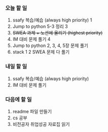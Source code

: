 ### 오늘 할 일
1. ssafy 복습/예습 (always high priority) 1
2. Jump to python 5-3 정리 3
3. ~~SWEA 과제 + 노션에 올리기 (highest priority)~~
4. IM 대비 문제 풀기 4
5. Jump to python 2, 3, 4, 5장 문제 풀기
6. stack 1 2 SWEA 문제 다 풀기

### 내일 할 일
1. ssafy 복습/예습 (always high priority)
4. IM 대비 문제 풀기

### 다음에 할 일
1. readme 파일 만들기
3. cs 공부
5. 비전공자 취업성공 자료집 읽기